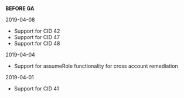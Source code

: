 **BEFORE GA**

2019-04-08
* Support for CID 42
* Support for CID 47
* Support for CID 48

2019-04-04
* Support for assumeRole functionality for cross account remediation

2019-04-01
* Support for CID 41
